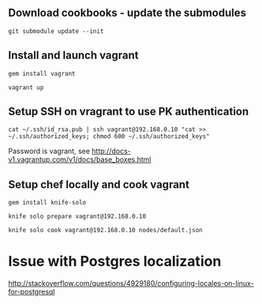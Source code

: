 Download cookbooks - update the submodules
------------------------------------------

```shell
git submodule update --init
```

Install and launch vagrant
--------------------------

```shell
gem install vagrant

vagrant up
```

Setup SSH on vragrant to use PK authentication
----------------------------------------------

```shell
cat ~/.ssh/id_rsa.pub | ssh vagrant@192.168.0.10 "cat >> ~/.ssh/authorized_keys; chmod 600 ~/.ssh/authorized_keys"
```

Password is vagrant, see http://docs-v1.vagrantup.com/v1/docs/base_boxes.html

Setup chef locally and cook vagrant
-----------------------------------

```shell
gem install knife-solo

knife solo prepare vagrant@192.168.0.10

knife solo cook vagrant@192.168.0.10 nodes/default.json
```

# Issue with Postgres localization
http://stackoverflow.com/questions/4929180/configuring-locales-on-linux-for-postgresql
